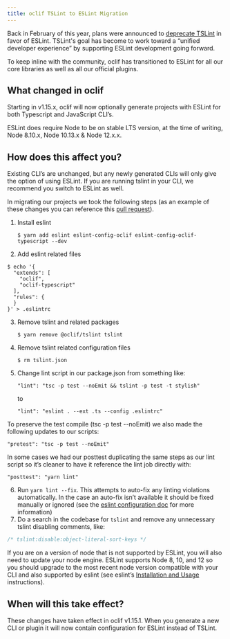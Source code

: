 ```yaml
---
title: oclif TSLint to ESLint Migration
---
```


Back in February of this year, plans were announced to [deprecate TSLint](https://github.com/palantir/tslint/issues/4534) in favor of ESLint. TSLint's goal has become to work toward a “unified developer experience” by supporting ESLint development going forward.


To keep inline with the community, oclif has transitioned to ESLint for all our core libraries as well as all our official plugins.

## What changed in oclif

Starting in v1.15.x, oclif will now optionally generate projects with ESLint for both Typescript and JavaScript CLI’s.

ESLint does require Node to be on stable LTS version, at the time of writing, Node 8.10.x, Node 10.13.x & Node 12.x.x.

## How does this affect you?

Existing CLI’s are unchanged, but any newly generated CLIs will only give the option of using ESLint. If you are running tslint in your CLI, we recommend you switch to ESLint as well.

In migrating our projects we took the following steps (as an example of these changes you can reference this [pull request](https://github.com/oclif/githubcli/pull/10)).

1. Install eslint

    `$ yarn add eslint eslint-config-oclif eslint-config-oclif-typescript --dev`
2. Add eslint related files
```shell
$ echo '{
  "extends": [
    "oclif",
    "oclif-typescript"
  ],
  "rules": {
  }
}' > .eslintrc
```
3. Remove tslint and related packages

    `$ yarn remove @oclif/tslint tslint`
4. Remove tslint related configuration files

    `$ rm tslint.json`
5. Change lint script in our package.json from something like:

    `"lint": "tsc -p test --noEmit && tslint -p test -t stylish"`
    
    to
    
    `"lint": "eslint . --ext .ts --config .eslintrc"`

To preserve the test compile (tsc -p test --noEmit) we also made the following updates to our scripts:

`"pretest": "tsc -p test --noEmit"`

In some cases we had our posttest duplicating the same steps as our lint script so it’s cleaner to have it reference the lint job directly with:

`"posttest": "yarn lint"`


6. Run `yarn lint --fix`. This attempts to auto-fix any linting violations automatically. In the case an auto-fix isn’t available it should be fixed manually or ignored (see the [eslint configuration doc](https://eslint.org/docs/user-guide/configuring) for more information) 
7. Do a search in the codebase for `tslint` and remove any unnecessary tslint disabling comments, like: 
```javascript
/* tslint:disable:object-literal-sort-keys */
```


If you are on a version of node that is not supported by ESLint, you will also need to update your node engine. ESLint supports Node 8, 10, and 12 so you should upgrade to the most recent node version compatible with your CLI and also supported by eslint (see eslint’s [Installation and Usage](https://www.npmjs.com/package/eslint#installation-and-usage) instructions).

## When will this take effect?

These changes have taken effect in oclif v1.15.1. When you generate a new CLI or plugin it will now contain configuration for ESLint instead of TSLint.
